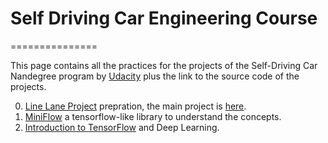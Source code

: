 # Self Driving Car Engineering Course
===============

This page contains all the practices for the projects of the Self-Driving Car Nandegree program by [Udacity](https://www.udacity.com/drive) plus the link to the source code of the projects.

0. [Line Lane Project](https://github.com/yosoufe/SDC_flow/blob/master/Lane%20Detection.ipynb) prepration, the main project is [here](https://github.com/yosoufe/CarND-LaneLines-P1).
0. [MiniFlow](https://github.com/yosoufe/SDC_flow/blob/master/Miniflow.ipynb) a tensorflow-like library to understand the concepts.
0. [Introduction to TensorFlow](https://github.com/yosoufe/SDC_flow/blob/master/Intro%20to%20TensorFlow.ipynb) and Deep Learning.

